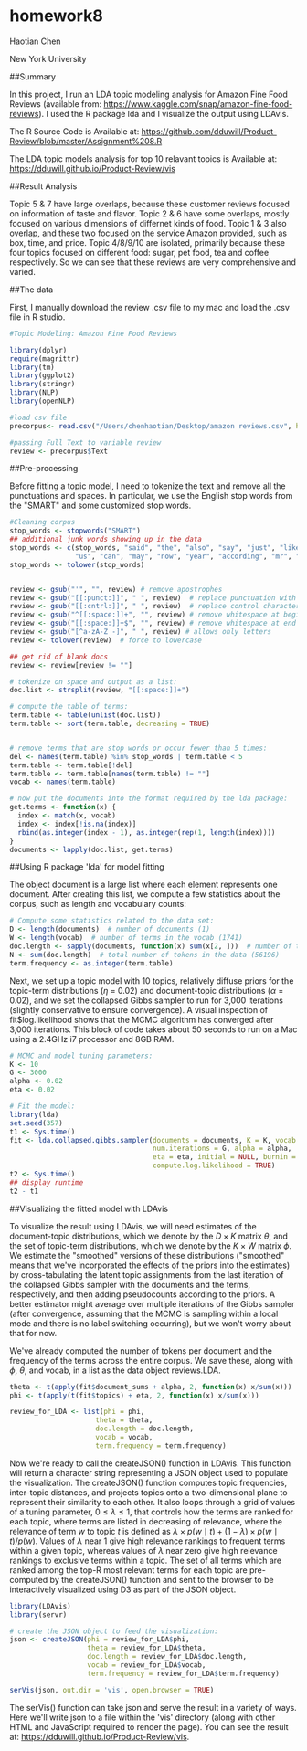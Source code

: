 # homework8
Haotian Chen

New York University

##Summary

In this project, I run an LDA topic modeling analysis for Amazon Fine Food Reviews (available from: https://www.kaggle.com/snap/amazon-fine-food-reviews). I used the R package lda and I visualize the output using LDAvis.

The R Source Code is Available at: https://github.com/dduwill/Product-Review/blob/master/Assignment%208.R

The LDA topic models analysis for top 10 relavant topics is Available at: https://dduwill.github.io/Product-Review/vis

##Result Analysis

Topic 5 & 7 have large overlaps, because these customer reviews focused on information of taste and flavor. Topic 2 & 6 have some overlaps, mostly focused on various dimensions of differnet kinds of food. Topic 1 & 3 also overlap, and these two focused on the service Amazon provided, such as box, time, and price. Topic 4/8/9/10 are isolated, primarily because these four topics focused on different food: sugar, pet food, tea and coffee respectively. So we can see that these reviews are very comprehensive and varied.


##The data

First, I manually download the review .csv file to my mac and load the .csv file in R studio.

```r
#Topic Modeling: Amazon Fine Food Reviews

library(dplyr)
require(magrittr)
library(tm)
library(ggplot2)
library(stringr)
library(NLP)
library(openNLP)

#load csv file
precorpus<- read.csv("/Users/chenhaotian/Desktop/amazon reviews.csv", header=TRUE, stringsAsFactors=FALSE)

#passing Full Text to variable review
review <- precorpus$Text
```

##Pre-processing

Before fitting a topic model, I need to tokenize the text and remove all the punctuations and spaces. In particular, we use the English stop words from the "SMART" and some customized stop words.

```r
#Cleaning corpus
stop_words <- stopwords("SMART")
## additional junk words showing up in the data
stop_words <- c(stop_words, "said", "the", "also", "say", "just", "like","for", 
                "us", "can", "may", "now", "year", "according", "mr", "br", "www", "http")
stop_words <- tolower(stop_words)


review <- gsub("'", "", review) # remove apostrophes
review <- gsub("[[:punct:]]", " ", review)  # replace punctuation with space
review <- gsub("[[:cntrl:]]", " ", review)  # replace control characters with space
review <- gsub("^[[:space:]]+", "", review) # remove whitespace at beginning of documents
review <- gsub("[[:space:]]+$", "", review) # remove whitespace at end of documents
review <- gsub("[^a-zA-Z -]", " ", review) # allows only letters
review <- tolower(review)  # force to lowercase

## get rid of blank docs
review <- review[review != ""]

# tokenize on space and output as a list:
doc.list <- strsplit(review, "[[:space:]]+")

# compute the table of terms:
term.table <- table(unlist(doc.list))
term.table <- sort(term.table, decreasing = TRUE)


# remove terms that are stop words or occur fewer than 5 times:
del <- names(term.table) %in% stop_words | term.table < 5
term.table <- term.table[!del]
term.table <- term.table[names(term.table) != ""]
vocab <- names(term.table)

# now put the documents into the format required by the lda package:
get.terms <- function(x) {
  index <- match(x, vocab)
  index <- index[!is.na(index)]
  rbind(as.integer(index - 1), as.integer(rep(1, length(index))))
}
documents <- lapply(doc.list, get.terms)
```

##Using R package 'lda' for model fitting

The object document is a large list where each element represents one document. After creating this list, we compute a few statistics about the corpus, such as length and vocabulary counts:

```r
# Compute some statistics related to the data set:
D <- length(documents)  # number of documents (1)
W <- length(vocab)  # number of terms in the vocab (1741)
doc.length <- sapply(documents, function(x) sum(x[2, ]))  # number of tokens per document [312, 288, 170, 436, 291, ...]
N <- sum(doc.length)  # total number of tokens in the data (56196)
term.frequency <- as.integer(term.table) 
```

Next, we set up a topic model with 10 topics, relatively diffuse priors for the topic-term distributions ($\eta$ = 0.02) and document-topic distributions ($\alpha$ = 0.02), and we set the collapsed Gibbs sampler to run for 3,000 iterations (slightly conservative to ensure convergence). A visual inspection of fit$log.likelihood shows that the MCMC algorithm has converged after 3,000 iterations. This block of code takes about 50 seconds to run on a Mac using a 2.4GHz i7 processor and 8GB RAM.

```r
# MCMC and model tuning parameters:
K <- 10
G <- 3000
alpha <- 0.02
eta <- 0.02

# Fit the model:
library(lda)
set.seed(357)
t1 <- Sys.time()
fit <- lda.collapsed.gibbs.sampler(documents = documents, K = K, vocab = vocab, 
                                   num.iterations = G, alpha = alpha, 
                                   eta = eta, initial = NULL, burnin = 0,
                                   compute.log.likelihood = TRUE)
t2 <- Sys.time()
## display runtime
t2 - t1  
```

##Visualizing the fitted model with LDAvis

To visualize the result using LDAvis, we will need estimates of the document-topic distributions, which we denote by the $D \times K$ matrix $\theta$, and the set of topic-term distributions, which we denote by the $K \times W$ matrix $\phi$. We estimate the "smoothed" versions of these distributions ("smoothed" means that we've incorporated the effects of the priors into the estimates) by cross-tabulating the latent topic assignments from the last iteration of the collapsed Gibbs sampler with the documents and the terms, respectively, and then adding pseudocounts according to the priors. A better estimator might average over multiple iterations of the Gibbs sampler (after convergence, assuming that the MCMC is sampling within a local mode and there is no label switching occurring), but we won't worry about that for now.

We've already computed the number of tokens per document and the frequency of the terms across the entire corpus. We save these, along with $\phi$, $\theta$, and vocab, in a list as the data object reviews.LDA.

```r
theta <- t(apply(fit$document_sums + alpha, 2, function(x) x/sum(x)))
phi <- t(apply(t(fit$topics) + eta, 2, function(x) x/sum(x)))

review_for_LDA <- list(phi = phi,
                     theta = theta,
                     doc.length = doc.length,
                     vocab = vocab,
                     term.frequency = term.frequency)
```

Now we're ready to call the createJSON() function in LDAvis. This function will return a character string representing a JSON object used to populate the visualization. The createJSON() function computes topic frequencies, inter-topic distances, and projects topics onto a two-dimensional plane to represent their similarity to each other. It also loops through a grid of values of a tuning parameter, $0 \leq \lambda \leq 1$, that controls how the terms are ranked for each topic, where terms are listed in decreasing of relevance, where the relevance of term $w$ to topic $t$ is defined as $\lambda \times p(w \mid t) + (1 - \lambda) \times p(w \mid t)/p(w)$. Values of $\lambda$ near 1 give high relevance rankings to frequent terms within a given topic, whereas values of $\lambda$ near zero give high relevance rankings to exclusive terms within a topic. The set of all terms which are ranked among the top-R most relevant terms for each topic are pre-computed by the createJSON() function and sent to the browser to be interactively visualized using D3 as part of the JSON object.

```r
library(LDAvis)
library(servr)

# create the JSON object to feed the visualization:
json <- createJSON(phi = review_for_LDA$phi, 
                   theta = review_for_LDA$theta, 
                   doc.length = review_for_LDA$doc.length, 
                   vocab = review_for_LDA$vocab, 
                   term.frequency = review_for_LDA$term.frequency)

serVis(json, out.dir = 'vis', open.browser = TRUE)
```

The serVis() function can take json and serve the result in a variety of ways. Here we'll write json to a file within the 'vis' directory (along with other HTML and JavaScript required to render the page). You can see the result at: https://dduwill.github.io/Product-Review/vis.
